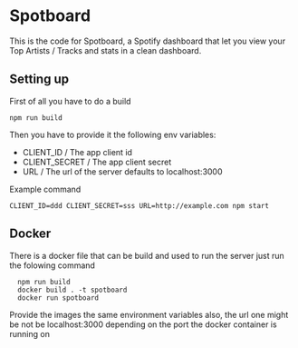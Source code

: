 # Spotboard

This is the code for Spotboard, a Spotify dashboard that let you view your Top Artists / Tracks and stats in a clean dashboard.

## Setting up
First of all you have to do a build
```
npm run build
```

Then you have to provide it the following env variables:
- CLIENT_ID / The app client id
- CLIENT_SECRET / The app client secret
- URL / The url of the server defaults to localhost:3000

Example command
```
CLIENT_ID=ddd CLIENT_SECRET=sss URL=http://example.com npm start
```

## Docker
There is a docker file that can be build and used to run the server just run the folowing command
```
  npm run build
  docker build . -t spotboard
  docker run spotboard
```
Provide the images the same environment variables also, the url one might be not be localhost:3000 depending on the port the docker container is running on